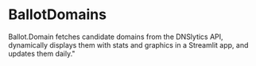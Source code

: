 # BallotDomains
Ballot.Domain fetches candidate domains from the DNSlytics API, dynamically displays them with stats and graphics in a Streamlit app, and updates them daily."
